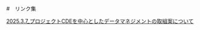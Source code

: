 #　リンク集

[2025.3.7_プロジェクトCDEを中心としたデータマネジメントの取組案について](https://www.nilim.go.jp/lab/peg/img/file2256.pdf)
